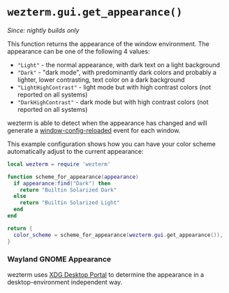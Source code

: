 # `wezterm.gui.get_appearance()`

*Since: nightly builds only*

This function returns the appearance of the window environment.  The appearance
can be one of the following 4 values:

* `"Light"` - the normal appearance, with dark text on a light background
* `"Dark"` - "dark mode", with predominantly dark colors and probably a lighter, lower contrasting, text color on a dark background
* `"LightHighContrast"` - light mode but with high contrast colors (not reported on all systems)
* `"DarkHighContrast"` - dark mode but with high contrast colors (not reported on all systems)

wezterm is able to detect when the appearance has changed and will generate a
[window-config-reloaded](../window-events/window-config-reloaded.md) event for
each window.

This example configuration shows how you can have your color scheme
automatically adjust to the current appearance:

```lua
local wezterm = require 'wezterm'

function scheme_for_appearance(appearance)
  if appearance:find("Dark") then
    return "Builtin Solarized Dark"
  else
    return "Builtin Solarized Light"
  end
end

return {
  color_scheme = scheme_for_appearance(wezterm.gui.get_appearance()),
}
```

### Wayland GNOME Appearance

wezterm uses [XDG Desktop
Portal](https://flatpak.github.io/xdg-desktop-portal/) to determine the
appearance in a desktop-environment independent way.

